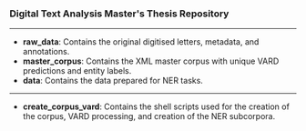 ### Digital Text Analysis Master's Thesis Repository
---
- **raw_data**: Contains the original digitised letters, metadata, and annotations.
- **master_corpus**: Contains the XML master corpus with unique VARD predictions and entity labels.
- **data**: Contains the data prepared for NER tasks.
---
- **create_corpus_vard**: Contains the shell scripts used for the creation of the corpus, VARD processing, and creation of the NER subcorpora.

